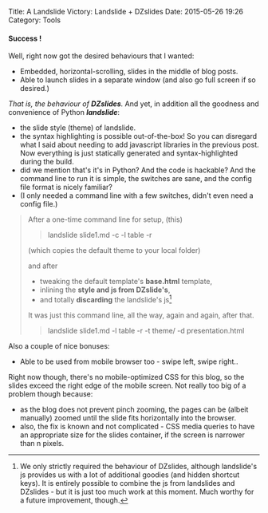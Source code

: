 Title: A Landslide Victory: Landslide + DZslides
Date: 2015-05-26 19:26
Category: Tools


#### Success !

Well, right now got the desired behaviours that I wanted:

 - Embedded, horizontal-scrolling, slides in the middle of blog posts.
 - Able to launch slides in a separate window (and also go full screen if so desired.)

*That is, the behaviour of **DZslides**.*
And yet, in addition all the goodness and convenience of Python ***landslide***:

 - the slide style (theme) of landslide.
 - the syntax highlighting is possible out-of-the-box!
   So you can disregard what I said about needing to add javascript libraries
   in the previous post. Now everything is just statically generated
   and syntax-highlighted during the build.
 - did we mention that's it's in Python? And the code is hackable?
   And the command line to run it is simple, the switches are sane,
   and the config file format is nicely familiar?
 - (I only needed a command line with a few switches, didn't even need a config file.)

> After a one-time command line for setup, (this)
> > landslide slide1.md -c -l table -r
>
> (which copies the default theme to your local folder)
>
> and after
>
> - tweaking the default template's **base.html** template,
> - inlining the **style and js from DZslide's**,
> - and totally **discarding** the landslide's js[^discard]
>
> It was just this command line, all the way, again and again, after that.
> > landslide slide1.md -l table -r -t theme/ -d presentation.html



Also a couple of nice bonuses:

 - Able to be used from mobile browser too - swipe left, swipe right..

Right now though, there's no mobile-optimized CSS for this blog,
so the slides exceed the right edge of the mobile screen.
Not really too big of a problem though because:

 - as the blog does not prevent pinch zooming,
   the pages can be (albeit manually) zoomed
   until the slide fits horizontally into the browser.
 - also, the fix is known and not complicated - CSS media queries
   to have an appropriate size for the slides container,
   if the screen is narrower than n pixels.

[^discard]: We only strictly required the behaviour of DZslides,
although landslide's js provides us with a lot of additional goodies
(and hidden shortcut keys).
It is entirely possible to combine the js from landslides and DZslides -
but it is just too much work at this moment. Much worthy for a future
improvement, though.
